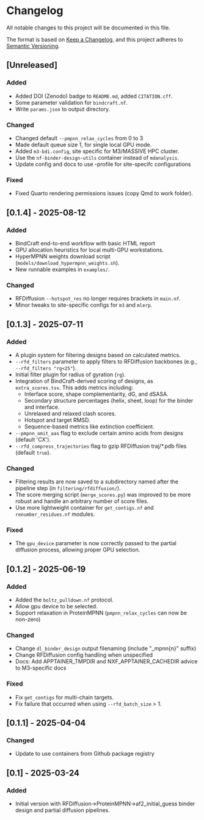 # Changelog

All notable changes to this project will be documented in this file.

The format is based on [Keep a Changelog](https://keepachangelog.com/en/1.1.0/),
and this project adheres to [Semantic Versioning](https://semver.org/spec/v2.0.0.html).

## [Unreleased]

### Added
- Added DOI (Zenodo) badge to `README.md`, added `CITATION.cff`.
- Some parameter validation for `bindcraft.nf`.
- Write `params.json` to output directory.

### Changed
- Changed default `--pmpnn_relax_cycles` from 0 to 3
- Made default queue size 1, for single local GPU mode.
- Added `m3-bdi.config`, site specific for M3/MASSIVE HPC cluster.
- Use the `nf-binder-design-utils` container instead of `mdanalysis`.
- Update config and docs to use -profile for site-specifc configurations

### Fixed
- Fixed Quarto rendering permissions issues (copy Qmd to work folder).

## [0.1.4] - 2025-08-12

### Added
- BindCraft end-to-end workflow with basic HTML report
- GPU allocation heuristics for local multi-GPU workstations.
- HyperMPNN weights download script (`models/download_hypermpnn_weights.sh`).
- New runnable examples in `examples/`.

### Changed
- RFDiffusion `--hotspot_res` no longer requires brackets in `main.nf`.
- Minor tweaks to site-specific configs for `m3` and `mlerp`.

## [0.1.3] - 2025-07-11

### Added
- A plugin system for filtering designs based on calculated metrics.
- `--rfd_filters` parameter to apply filters to RFDiffusion backbones (e.g., `--rfd_filters "rg<25"`).
- Initial filter plugin for radius of gyration (`rg`).
- Integration of BindCraft-derived scoring of designs, as `extra_scores.tsv`. This adds metrics including:
  - Interface score, shape complementarity, dG, and dSASA.
  - Secondary structure percentages (helix, sheet, loop) for the binder and interface.
  - Unrelaxed and relaxed clash scores.
  - Hotspot and target RMSD.
  - Sequence-based metrics like extinction coefficient.
- `--pmpnn_omit_aas` flag to exclude certain amino acids from designs (default 'CX').
- `--rfd_compress_trajectories` flag to gzip RFDiffusion traj/*.pdb files (default `true`).

### Changed
- Filtering results are now saved to a subdirectory named after the pipeline step (in `filtering/rfdiffusion/`).
- The score merging script (`merge_scores.py`) was improved to be more robust and handle an arbitrary number of score files.
- Use more lightweight container for `get_contigs.nf` and `renumber_residues.nf` modules.

### Fixed
- The `gpu_device` parameter is now correctly passed to the partial diffusion process, allowing proper GPU selection.

## [0.1.2] - 2025-06-19

### Added
- Added the `boltz_pulldown.nf` protocol.
- Allow gpu device to be selected.
- Support relaxation in ProteinMPNN (`pmpnn_relax_cycles` can now be non-zero)

### Changed
- Change `dl_binder_design` output filenaming (include "_mpnn{n}" suffix)
- Change RFDiffusion config handling when unspecified
- Docs: Add APPTAINER_TMPDIR and NXF_APPTAINER_CACHEDIR advice to M3-specific docs

### Fixed
- Fix `get_contigs` for multi-chain targets.
- Fix failure that occurred when using `--rfd_batch_size` > 1.

## [0.1.1] - 2025-04-04

### Changed
- Update to use containers from Github package registry

## [0.1] - 2025-03-24

### Added
- Initial version with RFDiffusion->ProteinMPNN->af2_initial_guess binder
  design and partial diffusion pipelines.